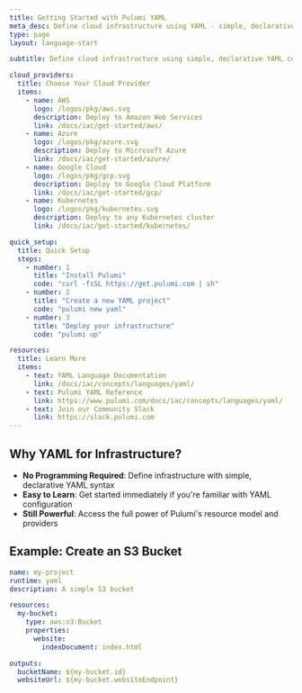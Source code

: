 ```yaml
---
title: Getting Started with Pulumi YAML
meta_desc: Define cloud infrastructure using YAML - simple, declarative configuration without programming
type: page
layout: language-start

subtitle: Define cloud infrastructure using simple, declarative YAML configuration - no programming required.

cloud_providers:
  title: Choose Your Cloud Provider
  items:
    - name: AWS
      logo: /logos/pkg/aws.svg
      description: Deploy to Amazon Web Services
      link: /docs/iac/get-started/aws/
    - name: Azure
      logo: /logos/pkg/azure.svg
      description: Deploy to Microsoft Azure
      link: /docs/iac/get-started/azure/
    - name: Google Cloud
      logo: /logos/pkg/gcp.svg
      description: Deploy to Google Cloud Platform
      link: /docs/iac/get-started/gcp/
    - name: Kubernetes
      logo: /logos/pkg/kubernetes.svg
      description: Deploy to any Kubernetes cluster
      link: /docs/iac/get-started/kubernetes/

quick_setup:
  title: Quick Setup
  steps:
    - number: 1
      title: "Install Pulumi"
      code: "curl -fsSL https://get.pulumi.com | sh"
    - number: 2
      title: "Create a new YAML project"
      code: "pulumi new yaml"
    - number: 3
      title: "Deploy your infrastructure"
      code: "pulumi up"

resources:
  title: Learn More
  items:
    - text: YAML Language Documentation
      link: /docs/iac/concepts/languages/yaml/
    - text: Pulumi YAML Reference
      link: https://www.pulumi.com/docs/iac/concepts/languages/yaml/
    - text: Join our Community Slack
      link: https://slack.pulumi.com
---
```


## Why YAML for Infrastructure?

- **No Programming Required**: Define infrastructure with simple, declarative YAML syntax
- **Easy to Learn**: Get started immediately if you're familiar with YAML configuration
- **Still Powerful**: Access the full power of Pulumi's resource model and providers

## Example: Create an S3 Bucket

```yaml
name: my-project
runtime: yaml
description: A simple S3 bucket

resources:
  my-bucket:
    type: aws:s3:Bucket
    properties:
      website:
        indexDocument: index.html

outputs:
  bucketName: ${my-bucket.id}
  websiteUrl: ${my-bucket.websiteEndpoint}
```
